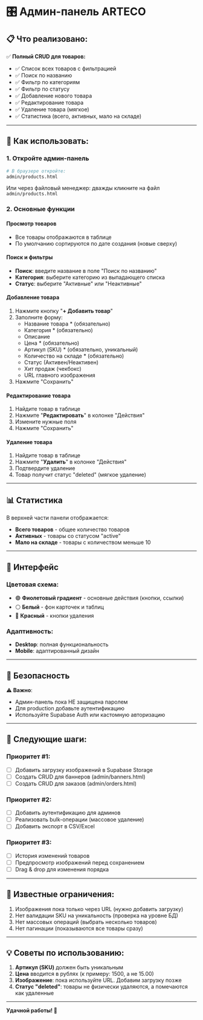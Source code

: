 # 🎛 Админ-панель ARTECO

## 📋 Что реализовано:

✅ **Полный CRUD для товаров:**
- ✅ Список всех товаров с фильтрацией
- ✅ Поиск по названию
- ✅ Фильтр по категориям
- ✅ Фильтр по статусу
- ✅ Добавление нового товара
- ✅ Редактирование товара
- ✅ Удаление товара (мягкое)
- ✅ Статистика (всего, активных, мало на складе)

---

## 🚀 Как использовать:

### 1. Откройте админ-панель

```bash
# В браузере откройте:
admin/products.html
```

Или через файловый менеджер: дважды кликните на файл `admin/products.html`

### 2. Основные функции

#### **Просмотр товаров**
- Все товары отображаются в таблице
- По умолчанию сортируются по дате создания (новые сверху)

#### **Поиск и фильтры**
- **Поиск**: введите название в поле "Поиск по названию"
- **Категория**: выберите категорию из выпадающего списка
- **Статус**: выберите "Активные" или "Неактивные"

#### **Добавление товара**
1. Нажмите кнопку "**+ Добавить товар**"
2. Заполните форму:
   - Название товара * (обязательно)
   - Категория * (обязательно)
   - Описание
   - Цена * (обязательно)
   - Артикул (SKU) * (обязательно, уникальный)
   - Количество на складе * (обязательно)
   - Статус (Активен/Неактивен)
   - Хит продаж (чекбокс)
   - URL главного изображения
3. Нажмите "Сохранить"

#### **Редактирование товара**
1. Найдите товар в таблице
2. Нажмите "**Редактировать**" в колонке "Действия"
3. Измените нужные поля
4. Нажмите "Сохранить"

#### **Удаление товара**
1. Найдите товар в таблице
2. Нажмите "**Удалить**" в колонке "Действия"
3. Подтвердите удаление
4. Товар получит статус "deleted" (мягкое удаление)

---

## 📊 Статистика

В верхней части панели отображается:
- **Всего товаров** - общее количество товаров
- **Активных** - товары со статусом "active"
- **Мало на складе** - товары с количеством меньше 10

---

## 🎨 Интерфейс

### Цветовая схема:
- 🟣 **Фиолетовый градиент** - основные действия (кнопки, ссылки)
- ⚪ **Белый** - фон карточек и таблиц
- 🔴 **Красный** - кнопки удаления

### Адаптивность:
- **Desktop**: полная функциональность
- **Mobile**: адаптированный дизайн

---

## 🔐 Безопасность

⚠️ **Важно**: 
- Админ-панель пока НЕ защищена паролем
- Для production добавьте аутентификацию
- Используйте Supabase Auth или кастомную авторизацию

---

## 📝 Следующие шаги:

### Приоритет #1:
- [ ] Добавить загрузку изображений в Supabase Storage
- [ ] Создать CRUD для баннеров (admin/banners.html)
- [ ] Создать CRUD для заказов (admin/orders.html)

### Приоритет #2:
- [ ] Добавить аутентификацию для админов
- [ ] Реализовать bulk-операции (массовое удаление)
- [ ] Добавить экспорт в CSV/Excel

### Приоритет #3:
- [ ] История изменений товаров
- [ ] Предпросмотр изображений перед сохранением
- [ ] Drag & drop для изменения порядка

---

## 🐛 Известные ограничения:

1. Изображения пока только через URL (нужно добавить загрузку)
2. Нет валидации SKU на уникальность (проверка на уровне БД)
3. Нет массовых операций (выбрать несколько товаров)
4. Нет пагинации (показываются все товары сразу)

---

## 💡 Советы по использованию:

1. **Артикул (SKU)** должен быть уникальным
2. **Цена** вводится в рублях (к примеру: 1500, а не 15.00)
3. **Изображение**: пока используйте URL. Добавим загрузку позже
4. **Статус "deleted"**: товары не физически удаляются, а помечаются как удаленные

---

**Удачной работы! 🚀**

